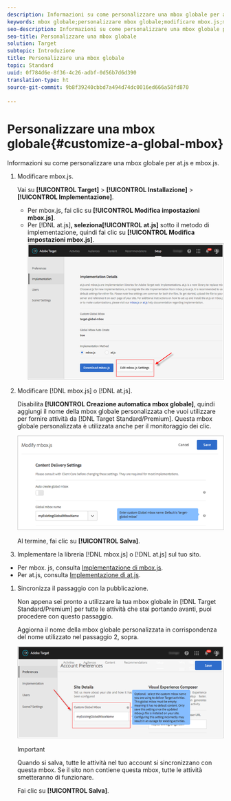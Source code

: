 ```yaml
---
description: Informazioni su come personalizzare una mbox globale per at.js e mbox.js.
keywords: mbox globale;personalizzare mbox globale;modificare mbox.js;modificare at.js;at.js;implementare mbox.js;implementare at.js
seo-description: Informazioni su come personalizzare una mbox globale per at.js e mbox.js.
seo-title: Personalizzare una mbox globale
solution: Target
subtopic: Introduzione
title: Personalizzare una mbox globale
topic: Standard
uuid: 0f784d6e-8f36-4c26-adbf-0d56b7d6d390
translation-type: ht
source-git-commit: 9b8f39240cbbd7a494d74dc0016ed666a58fd870

---
```



# Personalizzare una mbox globale{#customize-a-global-mbox}

Informazioni su come personalizzare una mbox globale per at.js e mbox.js.

1. Modificare mbox.js.

   Vai su **[!UICONTROL Target]** &gt; **[!UICONTROL Installazione]** &gt; **[!UICONTROL Implementazione]**.

   * Per mbox.js, fai clic su **[!UICONTROL Modifica impostazioni mbox.js]**.
   * Per [!DNL at.js]**, seleziona[!UICONTROL at.js]** sotto il metodo di implementazione, quindi fai clic su **[!UICONTROL Modifica impostazioni mbox.js]**.
   ![](assets/step-1-edit-mboxjs.png)

1. Modificare [!DNL mbox.js] o [!DNL at.js].

   Disabilita **[!UICONTROL Creazione automatica mbox globale]**, quindi aggiungi il nome della mbox globale personalizzata che vuoi utilizzare per fornire attività da [!DNL Target Standard/Premium]. Questa mbox globale personalizzata è utilizzata anche per il monitoraggio dei clic.

   ![](assets/step-2-edit-mboxjs-or-atjs.png)

   Al termine, fai clic su **[!UICONTROL Salva]**.
1. Implementare la libreria [!DNL mbox.js] o [!DNL at.js] sul tuo sito.

* Per mbox. js, consulta [Implementazione di mbox.js](../../../../c-implementing-target/c-implementing-target-for-client-side-web/t-mbox-download/mbox-download.md#task_4EAE26BB84FD4E1D858F411AEDF4B420).
* Per at.js, consulta [Implementazione di at.js](../../../../c-implementing-target/c-implementing-target-for-client-side-web/t-mbox-download/c-target-atjs-implementation/target-atjs-implementation.md#concept_8AC8D169E02944B1A547A0CAD97EAC17).

1. Sincronizza il passaggio con la pubblicazione.

   Non appena sei pronto a utilizzare la tua mbox globale in [!DNL Target Standard/Premium] per tutte le attività che stai portando avanti, puoi procedere con questo passaggio.

   Aggiorna il nome della mbox globale personalizzata in corrispondenza del nome utilizzato nel passaggio 2, sopra.

   ![](assets/step-4-time-the-transition-with-your-release.png)

   >[!IMPORTANT]
   >
   >Quando si salva, tutte le attività nel tuo account si sincronizzano con questa mbox. Se il sito non contiene questa mbox, tutte le attività smetteranno di funzionare.

   Fai clic su **[!UICONTROL Salva]**.
